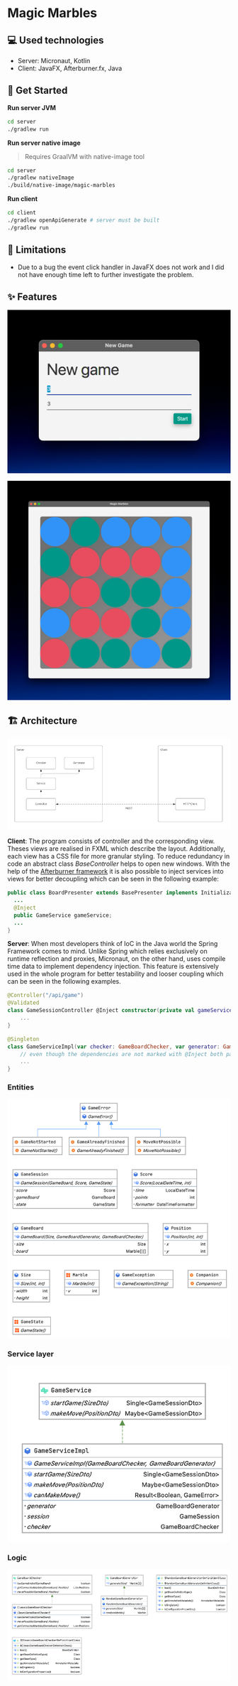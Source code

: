 # Magic Marbles

## 💻 Used technologies
* Server: Micronaut, Kotlin
* Client: JavaFX, Afterburner.fx, Java

## 🚀 Get Started
**Run server JVM**
```bash
cd server
./gradlew run
```

**Run server native image**
>Requires GraalVM with native-image tool
```bash
cd server
./gradlew nativeImage
./build/native-image/magic-marbles
```

**Run client**
```bash
cd client
./gradlew openApiGenerate # server must be built
./gradlew run
```

## 🚧 Limitations

* Due to a bug the event click handler in JavaFX does not work and I did not have enough time left to further investigate the problem.

## ✨ Features
![](.github/new-game.png)

![](.github/game-board.png)

## 🏗 Architecture

![](.github/architecture.png)

**Client**: The program consists of controller and the corresponding view. Theses views are realised in FXML which describe the layout. Additionally, each view has a CSS file for more granular styling. To reduce redundancy in code an abstract class _BaseController_ helps to open new windows. With the help of the [Afterburner framework](http://afterburner.adam-bien.com) it is also possible to inject services into views for better decoupling which can be seen in the following example:

```java
public class BoardPresenter extends BasePresenter implements Initializable {
  ...
  @Inject
  public GameService gameService;
  ...
}
```

**Server**: When most developers think of IoC in the Java world the Spring Framework comes to mind. Unlike Spring which relies exclusively on runtime reflection and proxies, Micronaut, on the other hand, uses compile time data to implement dependency injection. This feature is extensively used in the whole program for better testability and looser coupling which can be seen in the following examples.

```kotlin
@Controller("/api/game")
@Validated
class GameSessionController @Inject constructor(private val gameService: GameService) {
	...
}
```

```kotlin
@Singleton
class GameServiceImpl(var checker: GameBoardChecker, var generator: GameBoardGenerator): GameService {
	// even though the dependencies are not marked with @Inject both parameters are injected
	...	
}
```

### Entities
![](.github/entity.png)

### Service layer
![](.github/service.png)

### Logic
![](.github/logic.png)
